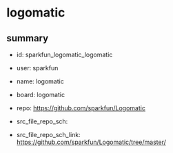 # logomatic
 
## summary 
* id: sparkfun_logomatic_logomatic
* user: sparkfun
* name: logomatic
* board: logomatic
* repo: https://github.com/sparkfun/Logomatic



* src_file_repo_sch: 
* src_file_repo_sch_link: https://github.com/sparkfun/Logomatic/tree/master/






